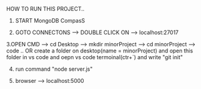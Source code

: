 HOW TO RUN THIS PROJECT..

1. START MongoDB CompasS

2. GOTO CONNECTONS --> DOUBLE CLICK ON --> localhost:27017

3.OPEN CMD --> cd Desktop --> mkdir minorProject --> cd minorProject --> code ..
                OR
 create a folder on desktop(name = minorProject) and open this folder in vs code and oepn vs code termoinal(ctr+`) and write "git init"


4. run command "node server.js"

5. browser --> localhost:5000